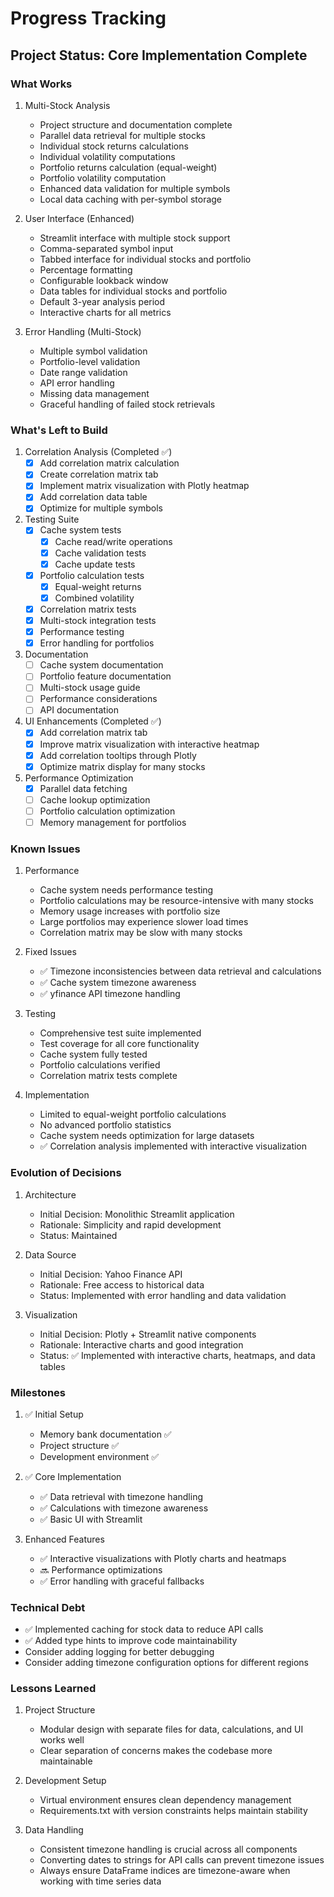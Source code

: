# Progress Tracking

## Project Status: Core Implementation Complete

### What Works
1. Multi-Stock Analysis
   - Project structure and documentation complete
   - Parallel data retrieval for multiple stocks
   - Individual stock returns calculations
   - Individual volatility computations
   - Portfolio returns calculation (equal-weight)
   - Portfolio volatility computation
   - Enhanced data validation for multiple symbols
   - Local data caching with per-symbol storage

2. User Interface (Enhanced)
   - Streamlit interface with multiple stock support
   - Comma-separated symbol input
   - Tabbed interface for individual stocks and portfolio
   - Percentage formatting
   - Configurable lookback window
   - Data tables for individual stocks and portfolio
   - Default 3-year analysis period
   - Interactive charts for all metrics

3. Error Handling (Multi-Stock)
   - Multiple symbol validation
   - Portfolio-level validation
   - Date range validation
   - API error handling
   - Missing data management
   - Graceful handling of failed stock retrievals

### What's Left to Build
1. Correlation Analysis (Completed ✅)
   - [x] Add correlation matrix calculation
   - [x] Create correlation matrix tab
   - [x] Implement matrix visualization with Plotly heatmap
   - [x] Add correlation data table
   - [x] Optimize for multiple symbols

2. Testing Suite
   - [x] Cache system tests
     - [x] Cache read/write operations
     - [x] Cache validation tests
     - [x] Cache update tests
   - [x] Portfolio calculation tests
     - [x] Equal-weight returns
     - [x] Combined volatility
   - [x] Correlation matrix tests
   - [x] Multi-stock integration tests
   - [x] Performance testing
   - [x] Error handling for portfolios

3. Documentation
   - [ ] Cache system documentation
   - [ ] Portfolio feature documentation
   - [ ] Multi-stock usage guide
   - [ ] Performance considerations
   - [ ] API documentation

4. UI Enhancements (Completed ✅)
   - [x] Add correlation matrix tab
   - [x] Improve matrix visualization with interactive heatmap
   - [x] Add correlation tooltips through Plotly
   - [x] Optimize matrix display for many stocks

5. Performance Optimization
   - [x] Parallel data fetching
   - [ ] Cache lookup optimization
   - [ ] Portfolio calculation optimization
   - [ ] Memory management for portfolios

### Known Issues
1. Performance
   - Cache system needs performance testing
   - Portfolio calculations may be resource-intensive with many stocks
   - Memory usage increases with portfolio size
   - Large portfolios may experience slower load times
   - Correlation matrix may be slow with many stocks

2. Fixed Issues
   - ✅ Timezone inconsistencies between data retrieval and calculations
   - ✅ Cache system timezone awareness
   - ✅ yfinance API timezone handling

3. Testing
   - Comprehensive test suite implemented
   - Test coverage for all core functionality
   - Cache system fully tested
   - Portfolio calculations verified
   - Correlation matrix tests complete

3. Implementation
   - Limited to equal-weight portfolio calculations
   - No advanced portfolio statistics
   - Cache system needs optimization for large datasets
   - ✅ Correlation analysis implemented with interactive visualization

### Evolution of Decisions
1. Architecture
   - Initial Decision: Monolithic Streamlit application
   - Rationale: Simplicity and rapid development
   - Status: Maintained

2. Data Source
   - Initial Decision: Yahoo Finance API
   - Rationale: Free access to historical data
   - Status: Implemented with error handling and data validation

3. Visualization
   - Initial Decision: Plotly + Streamlit native components
   - Rationale: Interactive charts and good integration
   - Status: ✅ Implemented with interactive charts, heatmaps, and data tables

### Milestones
1. ✅ Initial Setup
   - Memory bank documentation ✅
   - Project structure ✅
   - Development environment ✅

2. ✅ Core Implementation
   - ✅ Data retrieval with timezone handling
   - ✅ Calculations with timezone awareness
   - ✅ Basic UI with Streamlit

3. Enhanced Features
   - ✅ Interactive visualizations with Plotly charts and heatmaps
   - 🔜 Performance optimizations
   - ✅ Error handling with graceful fallbacks

### Technical Debt
- ✅ Implemented caching for stock data to reduce API calls
- ✅ Added type hints to improve code maintainability
- Consider adding logging for better debugging
- Consider adding timezone configuration options for different regions

### Lessons Learned
1. Project Structure
   - Modular design with separate files for data, calculations, and UI works well
   - Clear separation of concerns makes the codebase more maintainable

2. Development Setup
   - Virtual environment ensures clean dependency management
   - Requirements.txt with version constraints helps maintain stability

3. Data Handling
   - Consistent timezone handling is crucial across all components
   - Converting dates to strings for API calls can prevent timezone issues
   - Always ensure DataFrame indices are timezone-aware when working with time series data

